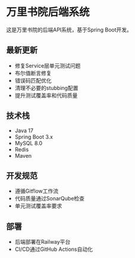 # 万里书院后端系统

这是万里书院的后端API系统，基于Spring Boot开发。

## 最新更新

- 修复Service层单元测试问题
- 布尔值断言修复
- 错误码匹配优化
- 清理不必要的stubbing配置
- 提升测试覆盖率和代码质量

## 技术栈

- Java 17
- Spring Boot 3.x
- MySQL 8.0
- Redis
- Maven

## 开发规范

- 遵循Gitflow工作流
- 代码质量通过SonarQube检查
- 单元测试覆盖率要求

## 部署

- 后端部署在Railway平台
- CI/CD通过GitHub Actions自动化
